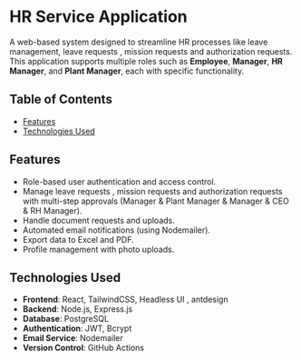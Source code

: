 # HR Service Application

A web-based system designed to streamline HR processes like leave management, leave requests , mission requests and authorization requests. This application supports multiple roles such as **Employee**, **Manager**, **HR Manager**, and **Plant Manager**, each with specific functionality.

## Table of Contents

- [Features](#features)
- [Technologies Used](#technologies-used)


## Features

- Role-based user authentication and access control.
- Manage leave requests , mission requests and authorization requests with multi-step approvals (Manager & Plant Manager & Manager & CEO & RH Manager).
- Handle document requests and uploads.
- Automated email notifications (using Nodemailer).
- Export data to Excel and PDF.
- Profile management with photo uploads.

## Technologies Used

- **Frontend**: React, TailwindCSS, Headless UI , antdesign
- **Backend**: Node.js, Express.js
- **Database**: PostgreSQL
- **Authentication**: JWT, Bcrypt
- **Email Service**: Nodemailer
- **Version Control**: GitHub Actions








